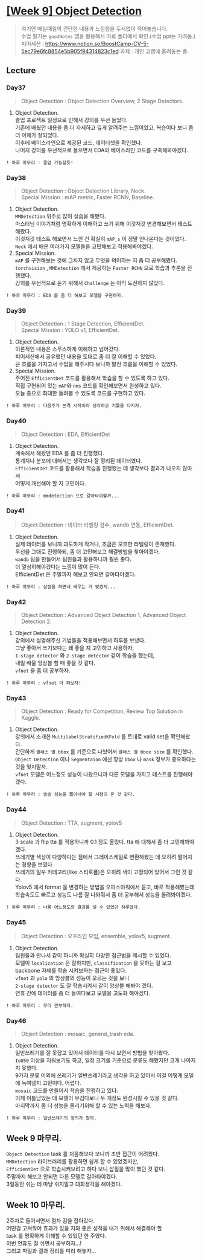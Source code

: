 # [[Week 9] Object Detection](./week9)

> 여기엔 매일매일의 간단한 내용과 느낌점을 두서없이 적어놓습니다.  
> 수업 필기는 `goodNotes` 앱을 활용해서 따로 폴더에서 확인.(수업 ppt는 가려둠.)  
> 피어세션 : https://www.notion.so/BoostCamp-CV-5-5ec79e6fc8854e5b905f94314823c1ed
> 과제    : 개인 코랩에 올려놓는 중.  

## Lecture
### Day37  
> Object Detection : Object Detection Overview, 2 Stage Detectors.  
1. Object Detection.  
    졸업 프로젝트 일정으로 인해서 강의를 우선 들었다.  
    기존에 배웠던 내용을 좀 더 자세하고 깊게 알려주는 느낌이었고, 복습이다 보니 좀 더 이해가 잘되었다.  
    이후에 베이스라인으로 제공된 코드, 데이터셋을 확인했다.  
    나머지 강의를 우선적으로 들으면서 EDA와 베이스라인 코드를 구축해봐야겠다.  

```
! 하루 마무리 : 졸업 가능할듯!
```

### Day38   
> Object Detection : Object Detection Library, Neck.  
> Special Mission : mAP metric, Faster RCNN, Baseline.  
1. Object Detection.  
    `MMDetection` 위주로 많이 실습을 해봤다.  
    마스터님 이야기처럼 명확하게 이해하고 쓰기 위해 이것저것 변경해보면서 테스트해봤다.  
    이것저것 테스트 해보면서 느낀 건 확실히 `mAP_s` 이 정말 안나온다는 것이었다.  
    `Neck` 에서 배운 여러가지 모델들을 고민해보고 적용해봐야겠다.  
2. Special Mission.  
    `mAP` 를 구현해보는 것에 그치지 않고 무엇을 의미하는 지 좀 더 공부해봤다.  
    `torchvision` , `MMDetection` 에서 제공하는 `Faster RCNN` 으로 학습과 추론을 진행했다.  
    강의를 우선적으로 듣기 위해서 `Challenge` 는 아직 도전하지 않았다.  
```
! 하루 마무리 : EDA 를 좀 더 해보고 모델를 구현하자.  
```


### Day39    
> Object Detection : 1 Stage Detection, EfficientDet.  
> Special Mission : YOLO v1, EfficientDet.  
1. Object Detection.  
    이론적인 내용은 스무스하게 이해하고 넘어갔다.  
    피어세션에서 공유했던 내용을 토대로 좀 더 잘 이해할 수 있었다.  
    큰 흐름을 가지고서 수업을 해주시다 보니까 발전 흐름을 이해할 수 있었다.  
2. Special Mission.  
    주어진 `EfficientDet` 코드를 활용해서 학습을 할 수 있도록 하고 있다.  
    직접 구현되어 있는 `mAP`와 `nms` 코드를 확인해보면서 완성하고 있다.   
    오늘 중으로 최대한 돌려볼 수 있도록 코드를 구현하고 있다.  
```
! 하루 마무리 : 다음주가 본격 시작이라 생각하고 기틀을 다지자.
```

### Day40    
> Object Detection : EDA, EfficientDet 
1. Object Detection.  
    계속해서 해왔던 EDA 를 좀 더 진행했다.  
    통계치나 분포에 대해서는 생각보다 잘 정리된 데이터였다.  
    `EfficientDet` 코드를 활용해서 학습을 진행했는 데 생각보다 결과가 나오지 않아서  
    어떻게 개선해야 할 지 고민이다.  

```
! 하루 마무리 : mmdetection 으로 갈아타야할까...
```

### Day41
> Object Detection : 데이터 라벨링 검수, wandb 연동, EfficientDet.  
1. Object Detection.  
    실제 데이터를 보니까 과도하게 작거나, 조금은 모호한 라벨링이 존재했다.  
    우선을 그대로 진행하되, 좀 더 고민해보고 해결방법을 찾아야겠다.  
    `wandb` 팀을 만들어서 팀원들과 활용하니까 훨씬 좋다.  
    더 열심히해야겠다는 느낌이 많이 든다.  
    EfficientDet 은 주말까지 해보고 안되면 갈아타야겠다.  

```
! 하루 마무리 : 삽질을 하면서 배우는 거 맞겠지...
```

### Day42
> Object Detection : Advanced Object Detection 1, Advanced Object Detection 2.  
1. Object Detection.  
    강의에서 설명해주신 기법들을 적용해보면서 하루를 보냈다.  
    그냥 좋아서 쓰기보다는 왜 좋을 지 고민하고 사용하자.  
    `1-stage detector` 와 `2-stage detector` 같이 학습을 했는데,  
    내일 배울 앙상블 할 때 좋을 것 같다.  
    `vfnet` 을 좀 더 공부하자.   
```
! 하루 마무리 : vfnet 더 파보자!
```

### Day43
> Object Detection : Ready for Competition, Review Top Solution in Kaggle.  
1. Object Detection.  
    강의에서 소개한 `MultilabelStratifiedKFold` 를 토대로 valid set을 확인해봤다.  
    간단하게 `클래스 별 bbox` 를 기준으로 나눴어서 `클래스 별 bbox size` 를 확인했다.  
    `Object Detection` 이나 `Segmentaion` 에선 항상 `bbox` 나 `mask` 정보가 중요하다는 것을 잊지말자.  
    `vfnet` 모델은 어느정도 성능이 나왔으니까 다른 모델을 가지고 테스트를 진행해야겠다.  
```
! 하루 마무리 : 슬슬 성능을 뽑아내야 할 시점이 온 것 같다.  
```

### Day44
> Object Detection : TTA, augment, yolov5
1. Object Detection.  
    3 scale 과 flip tta 를 적용하니까 0.1 정도 올랐다. tta 에 대해서 좀 더 고민해봐야겠다.  
    쓰레기별 색상이 다양하다는 점에서 그레이스케일로 변환해봤는 데 오히려 떨어지는 경향을 보였다.  
    쓰레기의 일부 카테고리(like 스티로폼)은 오히려 색이 고정되어 있어서 그런 것 같다.  
    Yolov5 에서 format 을 변경하는 방법을 오피스아워에서 듣고, 바로 적용해봤는데  
    학습속도도 빠르고 성능도 나름 잘 나와줘서 좀 더 공부해서 성능을 올려봐야겠다.   
```
! 하루 마무리 : 나름 어느정도의 결과를 낼 수 있었던 하루였다.  
```

### Day45
> Object Detection : 오프라인 모임, ensemble, yolov5, augment.  
1. Object Detection.  
    팀원들과 만나서 같이 하니까 확실히 다양한 접근법을 제시할 수 있었다.  
    모델이 `localization` 은 잘하지만, `classification` 을 못하는 걸 보고  
    backbone 자체를 학습 시켜보자는 접근이 좋았다.  
    `vfnet` 과 `yolo` 의 앙상블의 성능이 오르는 것을 보니  
    `2-stage detector` 도 잘 학습시켜서 같이 앙상블 해봐야 겠다.  
    연휴 간에 데이터를 좀 더 들여다보고 모델을 고도화 해야겠다.  
```
! 하루 마무리 : 우리 깐부하자.  
```

### Day46
> Object Detection : mosaic, general_trash eda.  
1. Object Detection.  
    일반쓰레기를 잘 못잡고 있어서 데이터를 다시 보면서 방법을 찾아봤다.  
    `IoU50` 이상을 지워보기도 하고, 일정 크기를 기준으로 분류도 해봤지만 크게 나아지지 못했다.  
    9가지 분류 이외에 쓰레기가 일반쓰레기라고 생각을 하고 있어서 이걸 어떻게 모델에 녹여낼지 고민이다. 어렵다.  
    `mosaic` 코드를 만들어서 학습을 진행하고 있다.  
    이제 이틀남았는 데 모델이 무겁다보니 두 개정도 완성시킬 수 있을 것 같다.  
    마지막까지 좀 더 성능을 올리기위해 할 수 있는 노력을 해보자.  
```
! 하루 마무리 : 일반쓰레기의 정의가 뭘까.
```
## Week 9 마무리.
`Object Detection` task 를 처음해보다 보니까 초반 접근이 어려웠다.  
`MMDetection` 라이브러리를 활용하면 쉽게 할 수 있었겠지만,  
`EfficientDet` 으로 학습시켜보려고 하다 보니 삽질을 많이 했던 것 같다.  
주말까지 해보고 안되면 다른 모델로 갈아타야겠다.  
3일동안 쉬는 데 마냥 쉬지말고 대회생각을 해야겠다.  

## Week 10 마무리.
2주차로 들어서면서 점차 감을 잡아갔다.  
어떤걸 고쳐줘야 효과가 있을 지와 좋은 성적을 내기 위해서 해결해야 할  
task 를 명확하게 이해할 수 있었던 한 주였다.  
이번 연휴도 잘 쉬면서 공부하자...!  
그리고 파일과 결과 정리를 미리 해놓자...